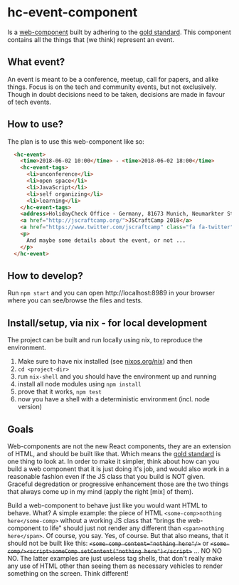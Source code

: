 # hc-event-component

Is a [web-component] built by adhering to the [gold standard].
This component contains all the things that (we think) represent an event.

[web-component]: https://www.webcomponents.org/introduction
[gold standard]: https://github.com/webcomponents/gold-standard/wiki

## What event? 

An event is meant to be a conference, meetup, call for papers,
and alike things. Focus is on the tech and community events, but not exclusively.
Though in doubt decisions need to be taken, decisions are made in favour of tech events.

## How to use?

The plan is to use this web-component like so:
```html
  <hc-event>
    <time>2018-06-02 10:00</time> - <time>2018-06-02 18:00</time>
    <hc-event-tags>
      <li>unconference</li>
      <li>open space</li>
      <li>JavaScript</li>
      <li>self organizing</li>
      <li>learning</li>
    </hc-event-tags>
    <address>HolidayCheck Office - Germany, 81673 Munich, Neumarkter Str. 61</address>
    <a href="http://jscraftcamp.org/">JSCraftCamp 2018</a>
    <a href="https://www.twitter.com/jscraftcamp" class="fa fa-twitter"></a>
    <p>
      And maybe some details about the event, or not ...
    </p>
  </hc-event>
```

## How to develop?

Run `npm start` and you can open http://localhost:8989 in your browser where you can see/browse
the files and tests.

## Install/setup, via nix - for local development

The project can be built and run locally using nix, to reproduce the environment.
1) Make sure to have nix installed (see [nixos.org/nix][nix]) and then
1) `cd <project-dir>`
1) run `nix-shell` and you should have the environment up and running
1) install all node modules using `npm install`
1) prove that it works, `npm test`
1) now you have a shell with a deterministic environment (incl. node version)

[nix]: http://nixos.org/nix/

## Goals

Web-components are not the new React components, they are an extension of HTML, and
should be built like that. Which means the [gold standard] is one thing to look at.
In order to make it simpler, think about how can you build a web component that
it is just doing it's job, and would also work in a reasonable fashion
even if the JS class that you build is NOT given. Graceful degredation or progressive enhancement
those are the two things that always come up in my mind (apply the right [mix] of them).

Build a web-component to behave just like you would want HTML to behave. What?
A simple example: the piece of HTML `<some-comp>nothing here</some-comp>` without
a working JS class that "brings the web-component to life" should just not render
any different than `<span>nothing here</span>`. Of course, you say.
Yes, of course. But that also means, that it should not be built like this:
~~`<some-comp content="nothing here"/>`~~ or ~~`<some-comp/><script>someComp.setContent("nothing here")</script>`~~ ... NO NO NO. The latter examples are just useless tag shells, that
don't really make any use of HTML other than seeing them as necessary vehicles to render
something on the screen. Think different!